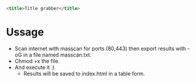 ```html
<title>Title grabber</title>
```

# Ussage
- Scan internet with masscan for ports (80,443) then export results with -oG in a file named masscan.txt.
- Chmod +x the file.
- And execute it :)
	* Results will be saved to index.html in a table form.
